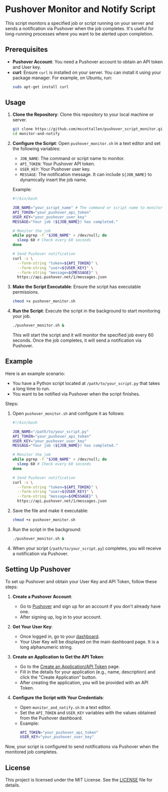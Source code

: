 # Pushover Monitor and Notify Script

This script monitors a specified job or script running on your server and sends a notification via Pushover when the job completes. It's useful for long-running processes where you want to be alerted upon completion.

## Prerequisites

- **Pushover Account**: You need a Pushover account to obtain an API token and User key.
- **curl**: Ensure `curl` is installed on your server. You can install it using your package manager. For example, on Ubuntu, run:
  ```bash
  sudo apt-get install curl
  ```

## Usage

1. **Clone the Repository**: Clone this repository to your local machine or server.

   ```bash
   git clone https://github.com/mscottallen/pushover_script_monitor.git
   cd monitor-and-notify
   ```

2. **Configure the Script**: Open `pushover_monitor.sh` in a text editor and set the following variables:
   - `JOB_NAME`: The command or script name to monitor.
   - `API_TOKEN`: Your Pushover API token.
   - `USER_KEY`: Your Pushover user key.
   - `MESSAGE`: The notification message. It can include `${JOB_NAME}` to dynamically insert the job name.

   Example:
   ```bash
   #!/bin/bash

   JOB_NAME="your_script_name" # The command or script name to monitor
   API_TOKEN="your_pushover_api_token"
   USER_KEY="your_pushover_user_key"
   MESSAGE="Your job (${JOB_NAME}) has completed."

   # Monitor the job
   while pgrep -f "$JOB_NAME" > /dev/null; do
     sleep 60 # Check every 60 seconds
   done

   # Send Pushover notification
   curl -s \
     --form-string "token=${API_TOKEN}" \
     --form-string "user=${USER_KEY}" \
     --form-string "message=${MESSAGE}" \
     https://api.pushover.net/1/messages.json
   ```

3. **Make the Script Executable**: Ensure the script has executable permissions.

   ```bash
   chmod +x pushover_monitor.sh
   ```

4. **Run the Script**: Execute the script in the background to start monitoring your job.

   ```bash
   ./pushover_monitor.sh &
   ```

   This will start the script and it will monitor the specified job every 60 seconds. Once the job completes, it will send a notification via Pushover.

## Example

Here is an example scenario:

- You have a Python script located at `/path/to/your_script.py` that takes a long time to run.
- You want to be notified via Pushover when the script finishes.

Steps:

1. Open `pushover_monitor.sh` and configure it as follows:

   ```bash
   #!/bin/bash

   JOB_NAME="/path/to/your_script.py"
   API_TOKEN="your_pushover_api_token"
   USER_KEY="your_pushover_user_key"
   MESSAGE="Your job (${JOB_NAME}) has completed."

   # Monitor the job
   while pgrep -f "$JOB_NAME" > /dev/null; do
     sleep 60 # Check every 60 seconds
   done

   # Send Pushover notification
   curl -s \
     --form-string "token=${API_TOKEN}" \
     --form-string "user=${USER_KEY}" \
     --form-string "message=${MESSAGE}" \
     https://api.pushover.net/1/messages.json
   ```

2. Save the file and make it executable:

   ```bash
   chmod +x pushover_monitor.sh
   ```

3. Run the script in the background:

   ```bash
   ./pushover_monitor.sh &
   ```

4. When your script (`/path/to/your_script.py`) completes, you will receive a notification via Pushover.

## Setting Up Pushover

To set up Pushover and obtain your User Key and API Token, follow these steps:

1. **Create a Pushover Account**:
   - Go to [Pushover](https://pushover.net/) and sign up for an account if you don't already have one.
   - After signing up, log in to your account.

2. **Get Your User Key**:
   - Once logged in, go to your [dashboard](https://pushover.net/).
   - Your User Key will be displayed on the main dashboard page. It is a long alphanumeric string.

3. **Create an Application to Get the API Token**:
   - Go to the [Create an Application/API Token](https://pushover.net/apps/build) page.
   - Fill in the details for your application (e.g., name, description) and click the "Create Application" button.
   - After creating the application, you will be provided with an API Token.

4. **Configure the Script with Your Credentials**:
   - Open `monitor_and_notify.sh` in a text editor.
   - Set the `API_TOKEN` and `USER_KEY` variables with the values obtained from the Pushover dashboard.
   - Example:
     ```bash
     API_TOKEN="your_pushover_api_token"
     USER_KEY="your_pushover_user_key"
     ```

Now, your script is configured to send notifications via Pushover when the monitored job completes.

## License

This project is licensed under the MIT License. See the [LICENSE](LICENSE) file for details.